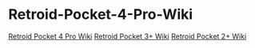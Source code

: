 # Retroid-Pocket-4-Pro-Wiki

[Retroid Pocket 4 Pro Wiki](https://github.com/Jetup13/Retroid-Pocket-4-Pro-Wiki/wiki)
[Retroid Pocket 3+ Wiki](https://github.com/Jetup13/Retroid-Pocket-3-Plus-Wiki/wiki)
[Retroid Pocket 2+ Wiki](https://github.com/Jetup13/Retroid-Pocket-2-Plus-Wiki/wiki)

